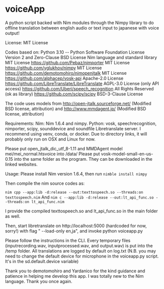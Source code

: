 # voiceApp
A python script backed with Nim modules through the Nimpy library to do offline translation between english audio or text input to japanese with voice output!


License: MIT License

Codes based on:
Python 3.10 -- Python Software Foundation License Version 2 and Zero-Clause BSD License
Nim language and standard library MIT License
https://github.com/Pebaz/nimporter MIT License
https://github.com/yglukhov/nimpy MIT License
https://github.com/demotomohiro/nimopenjtalk MIT License
https://github.com/alphacep/vosk-api Apache-2.0 License
https://github.com/LibreTranslate/LibreTranslate AGPL-3.0 License (only API access)
https://github.com/Uberi/speech_recognition All Rights Reserved (ok as library)
https://github.com/scipy/scipy BSD-3-Clause License

The code uses models from http://open-jtalk.sourceforge.net/ (Modified BSD license, attribution) and http://www.mmdagent.jp/ (Modified BSD license, attribution)

Requirements:
Nim: Nim 1.6.4 and nimpy.
Python: vosk, speechrecognition, nimporter, scipy, sounddevice and soundfile
Libretranslate server. I recommend using venv, conda, or docker.
Due to directory links, it will probably only run on OSX and Linux for now.

Please put open_jtalk_dic_utf_8-1.11 and MMDAgent model mei/mei_normal.htsvoice into /data/
Please put vosk-model-small-en-us-0.15 into the same folder as the program.
They can be downloaded in the linked websites.


Usage:
Please install Nim version 1.6.4, then run `nimble install nimpy`

Then compile the nim source codes as:

`nim cpp --app:lib -d:release --out:texttospeech.so --threads:on texttospeech.nim`
And
`nim c --app:lib -d:release --out:lt_api_func.so --threads:on lt_api_func.nim` 

I provide the compiled texttospeech.so and lt_api_func.so in the main folder as well.

Then, start libretranslate on http://localhost:5000 (hardcoded for now, sorry!) with flag " --load-only en,ja", and invoke python voiceapp.py

Please follow the instructions in the CLI.
Every temporary files (inputrecording.wav, inputprocessed.wav, and output.wav) is put into the /temp folder. All translations are logged by default on log.txt 
(N.B. you may need to change the default device for microphone in the voiceapp.py script. It's in the sd.default.device variable)

Thank you to demotomohiro and Yardanico for the kind guidance and patience in helping me develop this app. I was totally new to the Nim language. Thank you once again. 
